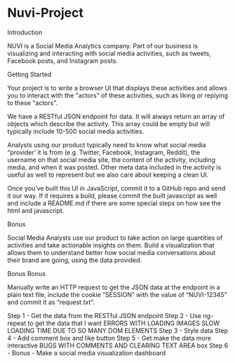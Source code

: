 # Nuvi-Project
Introduction

NUVI is a Social Media Analytics company. Part of our business is visualizing and interacting with social media activities, such as tweets, Facebook posts, and Instagram posts.


Getting Started

Your project is to write a browser UI that displays these activities and allows you to interact with the "actors" of these activities, such as liking or replying to these "actors".

We have a RESTful JSON endpoint for data. It will always return an array of objects which describe the activity. This array could be empty but will typically include 10-500 social media activities.


Analysts using our product typically need to know what social media “provider’ it is from (e.g. Twitter, Facebook, Instagram, Reddit), the username on that social media site, the content of the activity, including media, and when it was posted. Other meta data included in the activity is useful as well to represent but we also care about keeping a clean UI.


Once you’ve built this UI in JavaScript, commit it to a GitHub repo and send it our way. If it requires a build, please commit the built javascript as well and include a README.md if there are some special steps on how see the html and javascript.


Bonus

Social Media Analysts use our product to take action on large quantities of activities and take actionable insights on them. Build a visualization that allows them to understand better how social media conversations about their brand are going, using the data provided.

Bonus Bonus

Manually write an HTTP request to get the JSON data at the endpoint in a plain text file, include the cookie “SESSION” with the value of “NUVI-12345” and commit it as “request.txt”.



Step 1 - Get the data from the RESTful JSON endpoint
Step 2 - Use ng-repeat to get the data that I want
  ERRORS WITH LOADING IMAGES
  SLOW LOADING TIME DUE TO SO MANY DOM ELEMENTS
Step 3 - Style data
Step 4 - Add comment box and like button
Step 5 - Get make the data more interactive
  BUGS WITH COMMENTS AND CLEARING TEXT AREA box
Step 6 - Bonus - Make a social media visualization dashboard
